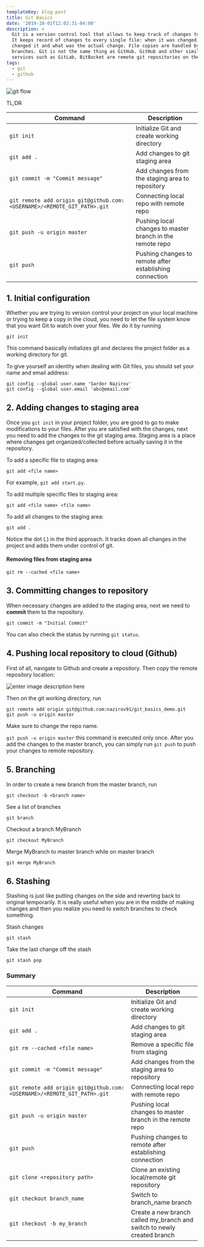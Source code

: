```yaml
---
templateKey: blog-post
title: Git Basics
date: '2019-10-01T12:02:31-04:00'
description: >
  Git is a version control tool that allows to keep track of changes to files.
  It keeps record of changes to every single file: when it was changed, who
  changed it and what was the actual change. File copies are handled by git
  branches. Git is not the same thing as GitHub. GitHub and other similar
  services such as GitLab, BitBucket are remote git repositories on the cloud.
tags:
  - git
  - github
---
```


![git flow](https://drive.google.com/uc?export=view&id=1QnzNbpRaPb5CBZajw3xRNG3Vx1qOb-gk)


TL;DR

|Command| Description |
|--|--|
| `git init` | Initialize Git and create working directory |
| `git add .` | Add changes to git staging area |
| `git commit -m "Commit message"` | Add changes from the staging area to repository |
| `git remote add origin git@github.com:<USERNAME>/<REMOTE_GIT_PATH>.git` |Connecting local repo with remote repo|
| `git push -u origin master` | Pushing local changes to master branch in the remote repo |
| `git push` | Pushing changes to remote after establishing connection |

## 1. Initial configuration
Whether you are trying to version control your project on your local machine or trying to keep a copy in the cloud, you need to let the file system know that you want Git to watch over your files. We do it by running 
```
git init
```

This command basically initializes git and declares the project folder as a working directory for git.

To give yourself an identity when dealing with Git files, you should set your name and email address:
```git
git config --global user.name 'Sardor Nazirov'
git config --global user.email 'abc@email.com'
```

## 2. Adding changes to staging area
Once you `git init` in your project folder, you are good to go to make modifications to your files. After you are satisfied with the changes, next you need to add the changes to the git staging area. Staging area is a place where changes get organized/collected before actually saving it in the repository.

To add a specific file to staging area:
```
git add <file name>
```
For example, `git add start.py`.

To add multiple specific files to staging area:
```
git add <file name> <file name>
```

To add all changes to the staging area:
```
git add .
```

Notice the dot (.) in the third approach. It tracks down all changes in the project and adds them under control of git. 

#### Removing files from staging area
```
git rm --cached <file name>
```

## 3. Committing changes to repository
When necessary changes are added to the staging area, next we need to  **commit** them to the repository.

```
git commit -m "Initial Commit"
```

You can also check the status by running `git status`.

## 4. Pushing local repository to cloud (Github)
First of all, navigate to Github and create a repository. Then copy the remote repository location:

![enter image description here](https://drive.google.com/uc?export=view&id=1AxhqMuP1nXYm8aK7BCkVvm6SFhfgrGvC)

Then on the git working directory, run

```
git remote add origin git@github.com:nazirov91/git_basics_demo.git
git push -u origin master
```

Make sure to change the repo name.

`git push -u origin master` this command is executed only once. After you add the changes to the master branch, you can simply run  `git push` to push your changes to remote repository.

## 5. Branching

In order to create a new branch from the master branch, run
```
git checkout -b <branch name>
```

See a list of branches
```
git branch
```

Checkout a branch MyBranch
```
git checkout MyBranch
```

Merge MyBranch to master branch while on master branch

```
git merge MyBranch
```

## 6. Stashing
Stashing is just like putting changes on the side and reverting back to original temporarily. It is really useful when you are in the middle of making changes and then you realize you need to switch branches to check something.

Stash changes
```
git stash
```

Take the last change off the stash

```
git stash pop
```


### Summary
|Command| Description |
|--|--|
| `git init` | Initialize Git and create working directory |
| `git add .` | Add changes to git staging area |
| `git rm --cached <file name>` | Remove a specific file from staging |
| `git commit -m "Commit message"` | Add changes from the staging area to repository |
| `git remote add origin git@github.com:<USERNAME>/<REMOTE_GIT_PATH>.git` |Connecting local repo with remote repo|
| `git push -u origin master` | Pushing local changes to master branch in the remote repo |
| `git push` | Pushing changes to remote after establishing connection |
| `git clone <repository path>` | Clone an existing local/remote git repository |
|`git checkout branch_name`| Switch to branch_name branch |
| `git checkout -b my_branch` | Create a new branch called my_branch and switch to newly created branch |
